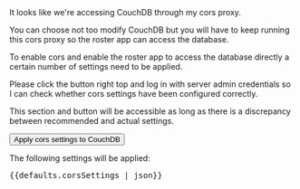 <div ng-show="state.maybeCors">
It looks like we're accessing CouchDB through my cors proxy. 
<p>

You can choose not too modify CouchDB but you will have to keep running this cors
proxy so the roster app can access the database. 
</div>

To enable cors and enable the roster app to access the database
directly a certain number of settings need to be applied.
	
<p ng-show="!isAdminLoggedIn()">
 Please click the button right top and log in with server admin
 credentials so I can check whether cors settings have been configured correctly.
</p>

This section and button will be accessible as long as there is a discrepancy
between recommended and actual settings.

<button class="btn btn-small btn-primary" ng-click="enableCors()">
Apply cors settings to CouchDB</button>

The following settings will be applied:

<pre>{{defaults.corsSettings | json}}</pre>

	
